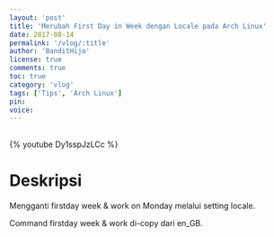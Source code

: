 ```yaml
---
layout: 'post'
title: 'Merubah First Day in Week dengan Locale pada Arch Linux'
date: 2017-08-14
permalink: '/vlog/:title'
author: 'BanditHijo'
license: true
comments: true
toc: true
category: 'vlog'
tags: ['Tips', 'Arch Linux']
pin:
voice:
---
```


<div style="margin-top:30px;"></div>

{% youtube Dy1sspJzLCc %}

# Deskripsi

Mengganti firstday week & work on Monday melalui setting locale.

Command firstday week & work di-copy dari en_GB.
